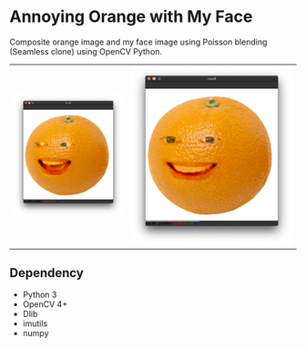# Annoying Orange with My Face

Composite orange image and my face image using Poisson blending (Seamless clone) using OpenCV Python.

|   |   |
|---|---|
| ![](result.png) | ![](result2.png) |

## Dependency
- Python 3
- OpenCV 4+
- Dlib
- imutils
- numpy
